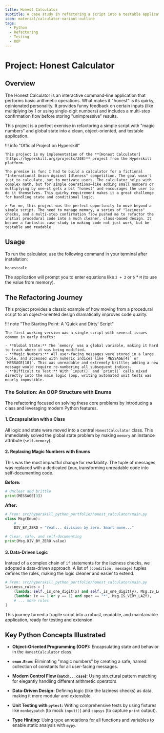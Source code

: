 ```yaml
---
title: Honest Calculator
subtitle: A case study in refactoring a script into a testable application
icon: material/calculator-variant-outline
tags:
  - Python
  - Refactoring
  - Testing
  - OOP
---
```


# Project: Honest Calculator

## Overview

The Honest Calculator is an interactive command-line application that performs basic arithmetic operations. What makes it "honest" is its quirky, opinionated personality. It provides funny feedback on certain inputs (like multiplying by 1 or using single-digit numbers) and includes a multi-step confirmation flow before storing "unimpressive" results.

This project is a perfect exercise in refactoring a simple script with "magic numbers" and global state into a clean, object-oriented, and testable application.

!!! info "Official Project on Hyperskill"

    This project is my implementation of the **[Honest Calculator](https://hyperskill.org/projects/208)** project from the Hyperskill platform.

    The premise is fun: I had to build a calculator for a fictional "International Union Against Idleness" competition. The goal wasn't just to calculate, but to motivate users. The calculator helps with complex math, but for simple operations—like adding small numbers or multiplying by one—it gets a bit "honest" and encourages the user to do it themselves. This quirky requirement makes it a great challenge for handling state and conditional logic.

    > For me, this project was the perfect opportunity to move beyond a simple script. The need to manage memory, a series of "laziness" checks, and a multi-step confirmation flow pushed me to refactor the initial procedural code into a much cleaner, class-based design. It became a fantastic case study in making code not just work, but be testable and readable.

## Usage

To run the calculator, use the following command in your terminal after installation:

```shell
honestcalc
```

The application will prompt you to enter equations like `2 + 2` or `5` * `M` (to use the value from memory).

## The Refactoring Journey

This project provides a classic example of how moving from a procedural script to an object-oriented design dramatically improves code quality.

!!! note "The Starting Point: A 'Quick and Dirty' Script"

    The first working version was a single script with several issues common in early drafts:

    - **Global State:** The `memory` was a global variable, making it hard to track where it was being modified.
    - **Magic Numbers:** All user-facing messages were stored in a large tuple, and accessed with numeric indices like `MESSAGE[4]` or `MESSAGE[10]`. This was unreadable and extremely brittle; adding a new message would require re-numbering all subsequent indices.
    - **Difficult to Test:** With `input()` and `print()` calls mixed directly into the main logic loop, writing automated unit tests was nearly impossible.

### The Solution: An OOP Structure with Enums

The refactoring focused on solving these core problems by introducing a class and leveraging modern Python features.

#### 1. Encapsulation with a Class

All logic and state were moved into a central `HonestCalculator` class. This immediately solved the global state problem by making `memory` an instance attribute (`self.memory`).

#### 2. Replacing Magic Numbers with Enums

This was the most impactful change for readability. The tuple of messages was replaced with a dedicated `Enum`, transforming unreadable code into self-documenting code.

**Before:**

```python
# Unclear and brittle
print(MESSAGE[3])
```

**After:**

```python
# From: src/hyperskill_python_portfolio/honest_calculator/main.py
class Msg(Enum):
    # ...
    DIV_BY_ZERO = "Yeah... division by zero. Smart move..."

# Clear, safe, and self-documenting
print(Msg.DIV_BY_ZERO.value)
```

#### 3. Data-Driven Logic

Instead of a complex chain of `if` statements for the laziness checks, we adopted a data-driven approach. A list of `(condition, message)` tuples defines the rules, making the logic cleaner and easier to extend.

```python
# From: src/hyperskill_python_portfolio/honest_calculator/main.py
laziness_rules = [
    (lambda: self._is_one_digit(x) and self._is_one_digit(y), Msg.IS_LAZY),
    (lambda: (x == 1 or y == 1) and oper == "*", Msg.IS_VERY_LAZY),
    # ... more rules
]
```

This journey turned a fragile script into a robust, readable, and maintainable application, ready for testing and extension.

## Key Python Concepts Illustrated

- **Object-Oriented Programming (OOP):** Encapsulating state and behavior in the `HonestCalculator` class.

- **`enum.Enum`:** Eliminating "magic numbers" by creating a safe, named collection of constants for all user-facing messages.

- **Modern Control Flow (`match...case`):** Using structural pattern matching for elegantly handling different arithmetic operators.

- **Data-Driven Design:** Defining logic (like the laziness checks) as data, making it more modular and extensible.

- **Unit Testing with `pytest`:** Writing comprehensive tests by using fixtures like `monkeypatch` (to mock `input()`) and `capsys` (to capture `print` output).

- **Type Hinting:** Using type annotations for all functions and variables to enable static analysis with `mypy`.
